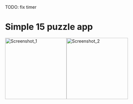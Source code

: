 TODO: fix timer

# Simple 15 puzzle app

<img src="https://i.ibb.co/M84mH1P/Simulator-Screen-Shot-i-Phone-11-2020-02-27-at-22-30-51.png" alt="Screenshot_1" width="200"><img src="https://i.ibb.co/qgcQw3V/Simulator-Screen-Shot-i-Phone-11-2020-02-27-at-22-43-13.png" alt="Screenshot_2" width="200">
